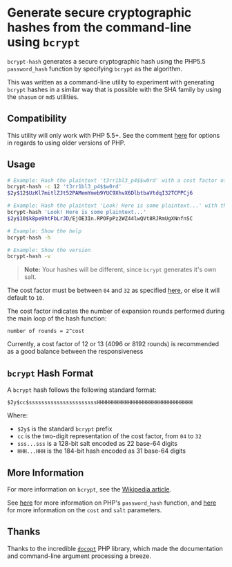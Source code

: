 # Generate secure cryptographic hashes from the command-line using `bcrypt`

`bcrypt-hash` generates a secure cryptographic hash using the PHP5.5 `password_hash` function by specifying `bcrypt` as the algorithm.

This was written as a command-line utility to experiment with generating `bcrypt` hashes in a similar way that is possible with the SHA family by using the `shasum` or `md5` utilities.

## Compatibility
This utility will only work with PHP 5.5+. See the comment [here](http://stackoverflow.com/a/17073604) for options in regards to using older versions of PHP.

## Usage
```bash
# Example: Hash the plaintext 't3rr1bl3_p4$$w0rd' with a cost factor of 12
bcrypt-hash -c 12 't3rr1bl3_p4$$w0rd'
$2y$12$UzKl7mitlZJt52PAMemYmeb9YUC9XhvX6DlbtbaVtdqI32TCPPCj6

# Example: Hash the plaintext 'Look! Here is some plaintext...' with the default cost factor of 10
bcrypt-hash 'Look! Here is some plaintext...'
$2y$10$k8pe9htFbLrJD/EjOE3In.RPOFpPz2WZ44lwQVt8RJRmUgXNnfnSC

# Example: Show the help
bcrypt-hash -h

# Example: Show the version
bcrypt-hash -v
```
>**Note:** Your hashes will be different, since `bcrypt` generates it's own salt.

The cost factor must be between `04` and `32` as specified [here](https://secure.php.net/manual/en/function.crypt.php), or else it will default to `10`.

The cost factor indicates the number of expansion rounds performed during the main loop of the hash function:
```
number of rounds = 2^cost
```

Currently, a cost factor of 12 or 13 (4096 or 8192 rounds) is recommended as a good balance between the responsiveness

## `bcrypt` Hash Format
A `bcrypt` hash follows the following standard format:
```
$2y$cc$ssssssssssssssssssssssHHHHHHHHHHHHHHHHHHHHHHHHHHHHHHH
```

Where:
* `$2y$` is the standard `bcrypt` prefix
* `cc` is the two-digit representation of the cost factor, from `04` to `32`
* `sss...sss` is a 128-bit salt encoded as 22 base-64 digits
* `HHH...HHH` is the 184-bit hash encoded as 31 base-64 digits

## More Information
For more information on `bcrypt`, see the [Wikipedia article](https://en.wikipedia.org/wiki/Bcrypt).

See [here](https://secure.php.net/manual/en/function.password-hash.php) for more information on PHP's `password_hash` function, and [here](https://secure.php.net/manual/en/function.crypt.php) for more information on the `cost` and `salt` parameters.

## Thanks
Thanks to the incredible [`docopt`](https://github.com/docopt/docopt.php) PHP library, which made the documentation and command-line argument processing a breeze.
